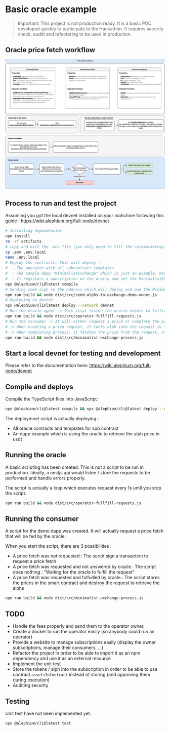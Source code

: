 # Basic oracle example

> Important: This project is not production ready. It is a basic POC developed quickly to participate to the Hackathon. It requires security check, auditt and refactoring to be used in production.

## Oracle price fetch workflow

![Diagram](doc/images/price-fetch-workflow.png)

## Process to run and test the project

Assuming you got the local devnet installed on your mahchine following this guide : <https://wiki.alephium.org/full-node/devnet>

```bash
# Installing dependencies
npm install
rm -rf artifacts
# copy and exit the .env file (you only need to fill the coinmarketcap id to retrieve prices)
cp .env .env.local
nano .env.local
# Deploy the contracts. This will deploy : 
#  - The operator with all subcontract templates
#  - The sample dapp "MinimalistExchange" which is just an example, how to retrieve prices from the oracle
#  - It registers a subscription on the oracle and set the MinimalistExchange contract as a legit consumer
npx @alephium/cli@latest compile
# Sending some alph to the address which will deploy and own the MinimalistExchange contract
npm run build && node dist/src/send-alphs-to-exchange-demo-owner.js
# Deploying on devnet
npx @alephium/cli@latest deploy --network devnet
# Run the oracle agent -> This scipt listen the oracle events to fulfill requests as soon as they come
npm run build && node dist/src/operator-fullfill-requests.js
# Run the consumer -> It will either request a price or complete the process based on contract state
# -> When creating a price request, it locks alph into the request to store the contract and pay the oracle fees
# -> When completing process, it fetches the price from the request, stores it in itself, remove the subcontract and get the fees back (deducing the fees which were sent to the operator)
npm run build && node dist/src/minimalist-exchange-process.js
```

## Start a local devnet for testing and development

Please refer to the documentation here: <https://wiki.alephium.org/full-node/devnet>

## Compile and deploys

Compile the TypeScript files into JavaScript:

```bash
npx @alephium/cli@latest compile && npx @alephium/cli@latest deploy --network devnet
```

The deploymnet script is actually deploying :

* All oracle contracts and templates for sub contract
* An dapp example which is using the oracle to retrieve the alph price in usdt

## Running the oracle

A basic scripting has been created. This is not a script to be run in production.
Ideally, a nestjs api would listen / store the requests to be performed and handle errors properly.

The script is actually a loop which executes request every 1s until you stop the script.

```bash
npm run build && node dist/src/operator-fullfill-requests.js
```

## Running the consumer

A script for the demo dapp was created. It will actually request a price fetch that will be fed by the oracle.

When you start the script, there are 3 possibilities :

* A price fetch was not requested : The script sign a transaction to request a price fetch
* A price fetch was requested and not answered by oracle : The script does nothing : "Waiting for the oracle to fulfill the request"
* A price fetch was requested and fulfuilled by oracle : The script stores the prices in the smart contract and destroy the request to retrieve the alphs

```bash
npm run build && node dist/src/minimalist-exchange-process.js
```

## TODO

* Handle the fees properly and send them to the operator owner.
* Create a docker to run the operator easily (so anybody could run an operator)
* Provide a website to manage subscriptions easily (display the owner subscriptions, manage their consumers, ...)
* Refactor the project in order to be able to import it as an npm dependency and use it as an external resource
* Implement the unit test
* Store the tokens / alph into the subscription in order to be able to use contract `assetsInContract` instead of storing (and approving them during execution)
* Auditing security

## Testing

Unit test have not been implemented yet.

```bash
npx @alephium/cli@latest test
```
